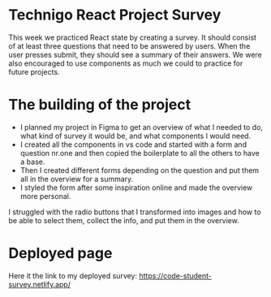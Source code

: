 # Technigo React Project Survey

This week we practiced React state by creating a survey. It should consist of at least three questions
that need to be answered by users. When the user presses submit, they should see a summary of their answers.
We were also encouraged to use components as much we could to practice for future projects.

# The building of the project

- I planned my project in Figma to get an overview of what I needed to do, what kind of survey it would be, and what components I would need.
- I created all the components in vs code and started with a form and question nr.one and then copied the boilerplate to all the others to have a base.
- Then I created different forms depending on the question and put them all in the overview for a summary.
- I styled the form after some inspiration online and made the overview more personal.

I struggled with the radio buttons that I transformed into images and how to be able to select them, collect the info, and put them in the overview.

# Deployed page

Here it the link to my deployed survey: https://code-student-survey.netlify.app/
